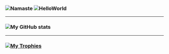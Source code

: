 ###  ![Namaste](https://img.shields.io/badge/%F0%9F%99%8F-Namaste-success?style=flat-square)  ![HelloWorld](https://img.shields.io/badge/%F0%9F%91%8B-Hello%20World-orange?style=flat-square)

<!--
- 👀 I’m interested in ...
- 🌱 I’m currently learning ...
- 💞️ I’m looking to collaborate on ...
- 📫 How to reach me ...
-->
<!---
anij/anij is a ✨ special ✨ repository because its `README.md` (this file) appears on your GitHub profile.
You can click the Preview link to take a look at your changes.
--->
------------------------------------------------------------------------
### ![My GitHub stats](https://github-readme-stats.vercel.app/api?username=anij&count_private=true&theme=onedark)
------------------------------------------------------------------------
### [![My Trophies](https://github-profile-trophy.vercel.app/?username=anij&theme=onedark)](https://github.com/ryo-ma/github-profile-trophy)

